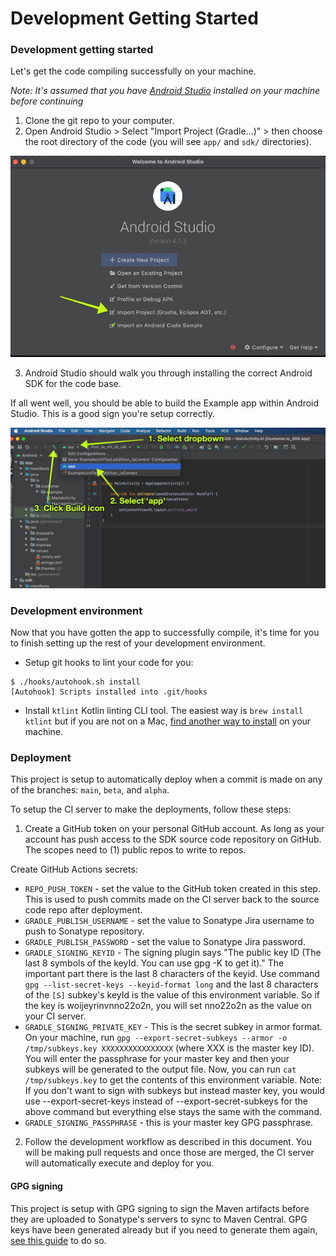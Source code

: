 # Development Getting Started 

### Development getting started

Let's get the code compiling successfully on your machine. 

*Note: It's assumed that you have [Android Studio](https://developer.android.com/studio/) installed on your machine before continuing*

1. Clone the git repo to your computer.
2. Open Android Studio > Select "Import Project (Gradle...)" > then choose the root directory of the code (you will see `app/` and `sdk/` directories). 

![select import project in Android Studio menu](/misc/android_studio_import.jpeg)

3. Android Studio should walk you through installing the correct Android SDK for the code base. 

If all went well, you should be able to build the Example app within Android Studio. This is a good sign you're setup correctly.

![visual on how to select 'app' from build configuration dropdown](/misc/build_android_studio.jpeg)

### Development environment 

Now that you have gotten the app to successfully compile, it's time for you to finish setting up the rest of your development environment. 

* Setup git hooks to lint your code for you:

```
$ ./hooks/autohook.sh install
[Autohook] Scripts installed into .git/hooks
```

* Install `ktlint` Kotlin linting CLI tool. The easiest way is `brew install ktlint` but if you are not on a Mac, [find another way to install](https://ktlint.github.io/#getting-started) on your machine. 

### Deployment 

This project is setup to automatically deploy when a commit is made on any of the branches: `main`, `beta`, and `alpha`. 

To setup the CI server to make the deployments, follow these steps:
1. Create a GitHub token on your personal GitHub account. As long as your account has push access to the SDK source code repository on GitHub. The scopes need to (1) public repos to write to repos. 

Create GitHub Actions secrets: 
* `REPO_PUSH_TOKEN` - set the value to the GitHub token created in this step. This is used to push commits made on the CI server back to the source code repo after deployment. 
* `GRADLE_PUBLISH_USERNAME` - set the value to Sonatype Jira username to push to Sonatype repository. 
* `GRADLE_PUBLISH_PASSWORD` - set the value to Sonatype Jira password. 
* `GRADLE_SIGNING_KEYID` - The signing plugin says "The public key ID (The last 8 symbols of the keyId. You can use gpg -K to get it)." The important part there is the last 8 characters of the keyid. Use command `gpg --list-secret-keys --keyid-format long` and the last 8 characters of the `[S]` subkey's keyId is the value of this environment variable. So if the key is woijeyrinvnno22o2n, you will set nno22o2n as the value on your CI server.
* `GRADLE_SIGNING_PRIVATE_KEY` - This is the secret subkey in armor format. On your machine, run `gpg --export-secret-subkeys --armor -o /tmp/subkeys.key XXXXXXXXXXXXXXXX` (where XXX is the master key ID). You will enter the passphrase for your master key and then your subkeys will be generated to the output file. Now, you can run `cat /tmp/subkeys.key` to get the contents of this environment variable. Note: If you don't want to sign with subkeys but instead master key, you would use --export-secret-keys instead of --export-secret-subkeys for the above command but everything else stays the same with the command.
* `GRADLE_SIGNING_PASSPHRASE` - this is your master key GPG passphrase.

2. Follow the development workflow as described in this document. You will be making pull requests and once those are merged, the CI server will automatically execute and deploy for you. 

#### GPG signing

This project is setup with GPG signing to sign the Maven artifacts before they are uploaded to Sonatype's servers to sync to Maven Central. GPG keys have been generated already but if you need to generate them again, [see this guide](https://gist.github.com/levibostian/ed2edcaa1ce1722d70683ce83fc429e2#sign) to do so. 

